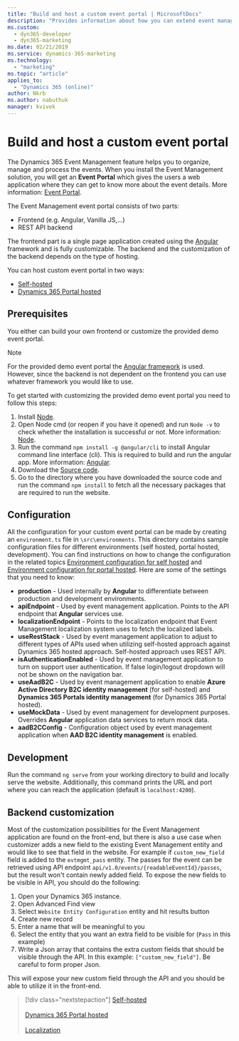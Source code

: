```yaml
---
title: "Build and host a custom event portal | MicrosoftDocs"
description: "Provides information about how you can extend event management  web application functionality."
ms.custom:
  - dyn365-developer
  - dyn365-marketing
ms.date: 02/21/2019
ms.service: dynamics-365-marketing
ms.technology: 
  - "marketing"
ms.topic: "article"
applies_to: 
  - "Dynamics 365 (online)"
author: Nkrb
ms.author: nabuthuk
manager: kvivek
---
```


# Build and host a custom event portal

The Dynamics 365 Event Management feature helps you to organize, manage and process the events. When you install the Event Management solution, you will get an **Event Portal** which gives the users a web application where they can get to know more about the event details. More information: [Event Portal](https://docs.microsoft.com/en-us/dynamics365/customer-engagement/marketing/set-up-event-portal).

The Event Management event portal consists of two parts:

- Frontend (e.g. Angular, Vanilla JS,...)
- REST API backend

The frontend part is a single page application created using the [Angular](https://angular.io) framework and is fully customizable. The backend and the customization of the backend depends on the type of hosting.

You can host custom event portal in two ways:

- [Self-hosted](self-hosted.md)
- [Dynamics 365 Portal hosted](portal-hosted.md)

## Prerequisites

You either can build your own frontend or customize the provided demo event portal.

> [!NOTE]
> For the provided demo event portal the [Angular framework](https://angular.io/guide/quickstart) is used. However, since the backend is not dependent on the frontend you can use whatever framework you would like to use.

To get started with customizing the provided demo event portal you need to follow this steps:

1. Install [Node](https://nodejs.org/en/download).
1. Open Node cmd (or reopen if you have it opened) and run `Node -v` to check whether the installation is successful or not. More information: [Node](https://nodejs.org/en/about).
1. Run the command `npm install -g @angular/cli` to install Angular command line interface (cli). This is required to build and run the angular app. More information: [Angular](https://angular.io).
1. Download the [Source code](https://go.microsoft.com/fwlink/?linkid=2020107).
1. Go to the directory where you have downloaded the source code and run the command `npm install` to fetch all the necessary packages that are required to run the website.

## Configuration

All the configuration for your custom event portal can be made by creating an `environment.ts` file in `\src\environments`. This directory contains sample configuration files for different environments (self hosted, portal hosted, development). You can find instructions on how to change the configuration in the related topics [Environment configuration for self hosted](self-hosted.md) and [Environment configuration for portal hosted](portal-hosted.md). Here are some of the settings that you need to know:

- **production** - Used internally by **Angular** to differentiate between production and development environments.
- **apiEndpoint** - Used by event management application. Points to the API endpoint that **Angular** services use.
- **localizationEndpoint** - Points to the localization endpoint that Event Management localization system uses to fetch the localized labels.
- **useRestStack** - Used by event management application to adjust to different types of APIs used when utilizing self-hosted approach against Dynamics 365 hosted approach. Self-hosted approach uses REST API.
- **isAuthenticationEnabled** - Used by event management application to turn on support user authentication. If false login/logout dropdown will not be shown on the navigation bar.
- **useAadB2C** - Used by event management application to enable **Azure Active Directory B2C identity management** (for self-hosted) and **Dynamics 365 Portals identity management** (for Dynamics 365 Portal hosted).
- **useMockData** - Used by event management for development purposes. Overrides **Angular** application data services to return mock data.
- **aadB2CConfig** - Configuration object used by event management application when **AAD B2C identity management** is enabled. 

## Development

Run the command `ng serve` from your working directory to build and locally serve the website. Additionally, this command prints the URL and port where you can reach the application (default is `localhost:4200`).

## Backend customization

Most of the customization possibilities for the Event Management application are found on the front-end, but there is also a use case when customizer adds a new field to the existing Event Management entity and would like to see that field in the website. For example if `custom_new_field` field is added to the `evtmgmt_pass` entity. The passes for the event can be retrieved using API endpoint `api/v1.0/events/{readableEventId}/passes`, but the result won't contain newly added field. To expose the new fields to be visible in API, you should do the following:

1. Open your Dynamics 365 instance.
1. Open Advanced Find view
1. Select `Website Entity Configuration` entity and hit results button
1. Create new record
1. Enter a name that will be meaningful to you
1. Select the entity that you want an extra field to be visible for (`Pass` in this example)
1. Write a Json array that contains the extra custom fields that should be visible through the API. In this example: `["custom_new_field"]`. Be careful to form proper Json. 

This will expose your new custom field through the API and you should be able to utilize it in the front-end.

> [!div class="nextstepaction"]
> [Self-hosted](self-hosted.md)<br /><br />
> [Dynamics 365 Portal hosted](portal-hosted.md)<br /><br />
> [Localization](event-portal-localization.md)

